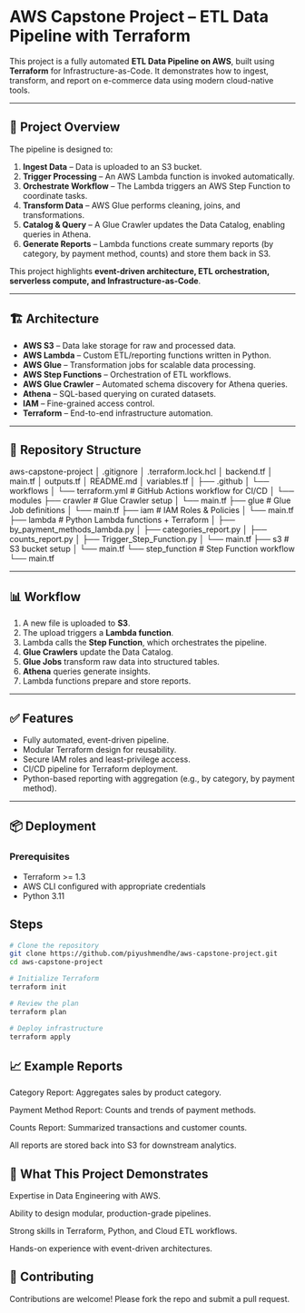# AWS Capstone Project – ETL Data Pipeline with Terraform

This project is a fully automated **ETL Data Pipeline on AWS**, built using **Terraform** for Infrastructure-as-Code. It demonstrates how to ingest, transform, and report on e-commerce data using modern cloud-native tools.

---

## 🚀 Project Overview
The pipeline is designed to:
1. **Ingest Data** – Data is uploaded to an S3 bucket.  
2. **Trigger Processing** – An AWS Lambda function is invoked automatically.  
3. **Orchestrate Workflow** – The Lambda triggers an AWS Step Function to coordinate tasks.  
4. **Transform Data** – AWS Glue performs cleaning, joins, and transformations.  
5. **Catalog & Query** – A Glue Crawler updates the Data Catalog, enabling queries in Athena.  
6. **Generate Reports** – Lambda functions create summary reports (by category, by payment method, counts) and store them back in S3.  

This project highlights **event-driven architecture, ETL orchestration, serverless compute, and Infrastructure-as-Code**.

---

## 🏗️ Architecture
- **AWS S3** – Data lake storage for raw and processed data.  
- **AWS Lambda** – Custom ETL/reporting functions written in Python.  
- **AWS Glue** – Transformation jobs for scalable data processing.  
- **AWS Step Functions** – Orchestration of ETL workflows.  
- **AWS Glue Crawler** – Automated schema discovery for Athena queries.  
- **Athena** – SQL-based querying on curated datasets.  
- **IAM** – Fine-grained access control.  
- **Terraform** – End-to-end infrastructure automation.

---

## 📂 Repository Structure

aws-capstone-project
│ .gitignore
│ .terraform.lock.hcl
│ backend.tf
│ main.tf
│ outputs.tf
│ README.md
│ variables.tf
│
├── .github
│ └── workflows
│ └── terraform.yml # GitHub Actions workflow for CI/CD
│
└── modules
├── crawler # Glue Crawler setup
│ └── main.tf
├── glue # Glue Job definitions
│ └── main.tf
├── iam # IAM Roles & Policies
│ └── main.tf
├── lambda # Python Lambda functions + Terraform
│ ├── by_payment_methods_lambda.py
│ ├── categories_report.py
│ ├── counts_report.py
│ ├── Trigger_Step_Function.py
│ └── main.tf
├── s3 # S3 bucket setup
│ └── main.tf
└── step_function # Step Function workflow
└── main.tf

---

## 📊 Workflow
1. A new file is uploaded to **S3**.  
2. The upload triggers a **Lambda function**.  
3. Lambda calls the **Step Function**, which orchestrates the pipeline.  
4. **Glue Crawlers** update the Data Catalog.  
5. **Glue Jobs** transform raw data into structured tables.  
6. **Athena** queries generate insights.  
7. Lambda functions prepare and store reports.

---

## ✅ Features
- Fully automated, event-driven pipeline.
- Modular Terraform design for reusability.
- Secure IAM roles and least-privilege access.
- CI/CD pipeline for Terraform deployment.
- Python-based reporting with aggregation (e.g., by category, by payment method).

---

## 📦 Deployment
### Prerequisites
- Terraform >= 1.3  
- AWS CLI configured with appropriate credentials  
- Python 3.11  

## Steps
```bash
# Clone the repository
git clone https://github.com/piyushmendhe/aws-capstone-project.git
cd aws-capstone-project

# Initialize Terraform
terraform init

# Review the plan
terraform plan

# Deploy infrastructure
terraform apply
```

## 📈 Example Reports

Category Report: Aggregates sales by product category.

Payment Method Report: Counts and trends of payment methods.

Counts Report: Summarized transactions and customer counts.

All reports are stored back into S3 for downstream analytics.

## 🎯 What This Project Demonstrates

Expertise in Data Engineering with AWS.

Ability to design modular, production-grade pipelines.

Strong skills in Terraform, Python, and Cloud ETL workflows.

Hands-on experience with event-driven architectures.

## 🤝 Contributing

Contributions are welcome! Please fork the repo and submit a pull request.


